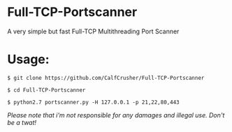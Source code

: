 # Full-TCP-Portscanner
A very simple but fast Full-TCP Multithreading Port Scanner

# Usage:
`$ git clone https://github.com/CalfCrusher/Full-TCP-Portscanner`

`$ cd Full-TCP-Portscanner`

`$ python2.7 portscanner.py -H 127.0.0.1 -p 21,22,80,443`

*Please note that i'm not responsible for any damages and illegal use. Don't be a twat!*
